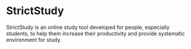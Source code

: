 # StrictStudy
StrictStudy is an online study tool developed for people, especially students, to help them increase their productivity and provide systematic environment for study.
